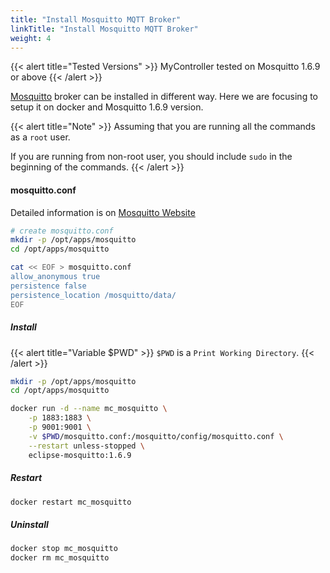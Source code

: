 ```yaml
---
title: "Install Mosquitto MQTT Broker"
linkTitle: "Install Mosquitto MQTT Broker"
weight: 4
---
```


{{< alert title="Tested Versions" >}}
MyController tested on Mosquitto 1.6.9 or above
{{< /alert >}}

[Mosquitto](https://mosquitto.org/) broker can be installed in different way. Here we are focusing to setup it on docker and Mosquitto 1.6.9 version.

{{< alert title="Note" >}}
Assuming that you are running all the commands as a `root` user.

If you are running from non-root user, you should include `sudo` in the beginning of the commands.
{{< /alert >}}


#### mosquitto.conf
Detailed information is on [Mosquitto Website](https://mosquitto.org/man/mosquitto-conf-5.html)

```bash
# create mosquitto.conf
mkdir -p /opt/apps/mosquitto
cd /opt/apps/mosquitto

cat << EOF > mosquitto.conf
allow_anonymous true
persistence false
persistence_location /mosquitto/data/
EOF
```

##### Install
{{< alert title="Variable $PWD" >}}
`$PWD` is a `Print Working Directory`.
{{< /alert >}}

```bash
mkdir -p /opt/apps/mosquitto
cd /opt/apps/mosquitto

docker run -d --name mc_mosquitto \
    -p 1883:1883 \
    -p 9001:9001 \
    -v $PWD/mosquitto.conf:/mosquitto/config/mosquitto.conf \
    --restart unless-stopped \
    eclipse-mosquitto:1.6.9
```

##### Restart
```bash
docker restart mc_mosquitto
```

##### Uninstall
```bash
docker stop mc_mosquitto
docker rm mc_mosquitto
```
